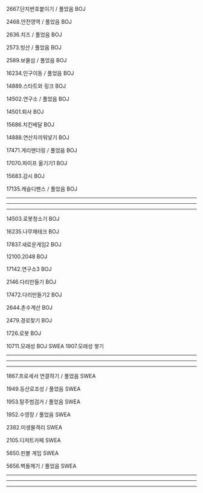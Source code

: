 2667.단지번호붙이기 / 풀었음
BOJ



2468.안전영역 / 풀었음
BOJ



2636.치즈 / 풀었음
BOJ



2573.빙산 / 풀었음
BOJ



2589.보물섬 / 풀었음
BOJ



16234.인구이동 / 풀었음
BOJ



14889.스타트와 링크
BOJ



14502.연구소 / 풀었음
BOJ



14501.퇴사
BOJ



15686.치킨배달
BOJ



14888.연산자끼워넣기
BOJ



17471.게리맨더링 / 풀었음
BOJ



17070.파이프 옮기기1
BOJ



15683.감시
BOJ



17135.캐슬디펜스 / 풀었음
BOJ



--------------------------------
---------
-----------


14503.로봇청소기
BOJ



16235.나무재테크
BOJ



17837.새로운게임2
BOJ



12100.2048
BOJ



17142.연구소3
BOJ



2146.다리만들기
BOJ



17472.다리만들기2
BOJ



2644.촌수계산
BOJ



2479.경로찾기
BOJ



1726.로봇
BOJ



10711.모래성
BOJ
SWEA 1907.모래성 쌓기

--------------------------------
---------
-----------

1867.프로세서 연결하기 / 풀었음
SWEA



1949.등산로조성 / 풀었음
SWEA



1953.탈주범검거 / 풀었음
SWEA



1952.수영장 / 풀었음
SWEA



2382.미생물격리
SWEA



2105.디저트카페
SWEA



5650.핀볼 게임
SWEA



5656.벽돌깨기 / 풀었음
SWEA



--------------------------------
---------
-----------
